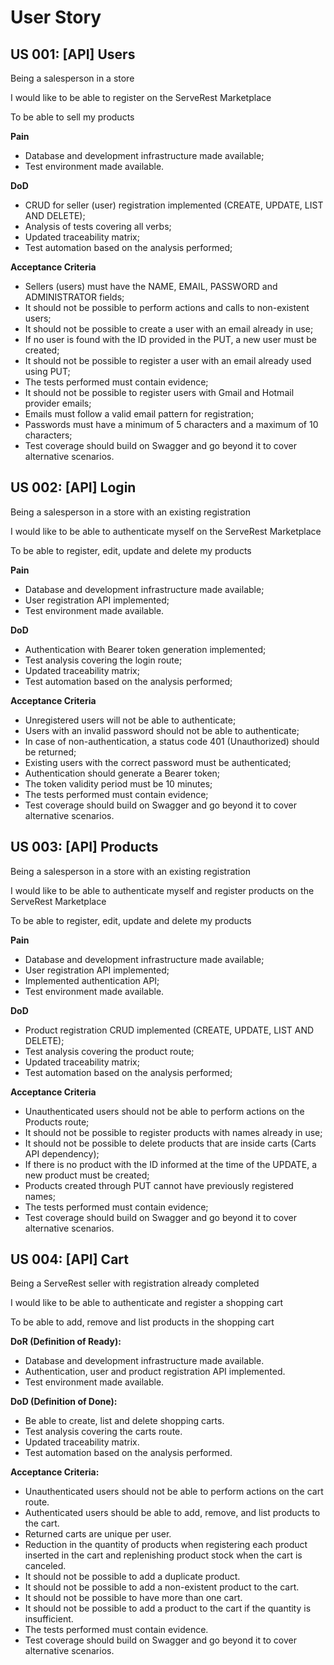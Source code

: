 # User Story

## US 001: [API] Users

Being a salesperson in a store

I would like to be able to register on the ServeRest Marketplace

To be able to sell my products

**Pain**

- Database and development infrastructure made available;
- Test environment made available.

**DoD**

- CRUD for seller (user) registration implemented (CREATE, UPDATE, LIST AND DELETE);
- Analysis of tests covering all verbs;
- Updated traceability matrix;
- Test automation based on the analysis performed;

**Acceptance Criteria**

- Sellers (users) must have the NAME, EMAIL, PASSWORD and ADMINISTRATOR fields;
- It should not be possible to perform actions and calls to non-existent users;
- It should not be possible to create a user with an email already in use;
- If no user is found with the ID provided in the PUT, a new user must be created;
- It should not be possible to register a user with an email already used using PUT;
- The tests performed must contain evidence;
- It should not be possible to register users with Gmail and Hotmail provider emails;
- Emails must follow a valid email pattern for registration;
- Passwords must have a minimum of 5 characters and a maximum of 10 characters;
- Test coverage should build on Swagger and go beyond it to cover alternative scenarios.

## US 002: [API] Login

Being a salesperson in a store with an existing registration

I would like to be able to authenticate myself on the ServeRest Marketplace

To be able to register, edit, update and delete my products

**Pain**

- Database and development infrastructure made available;
- User registration API implemented;
- Test environment made available.

**DoD**

- Authentication with Bearer token generation implemented;
- Test analysis covering the login route;
- Updated traceability matrix;
- Test automation based on the analysis performed;

**Acceptance Criteria**

- Unregistered users will not be able to authenticate;
- Users with an invalid password should not be able to authenticate;
- In case of non-authentication, a status code 401 (Unauthorized) should be returned;
- Existing users with the correct password must be authenticated;
- Authentication should generate a Bearer token;
- The token validity period must be 10 minutes;
- The tests performed must contain evidence;
- Test coverage should build on Swagger and go beyond it to cover alternative scenarios.

## US 003: [API] Products

Being a salesperson in a store with an existing registration

I would like to be able to authenticate myself and register products on the ServeRest Marketplace

To be able to register, edit, update and delete my products

**Pain**

- Database and development infrastructure made available;
- User registration API implemented;
- Implemented authentication API;
- Test environment made available.

**DoD**

- Product registration CRUD implemented (CREATE, UPDATE, LIST AND DELETE);
- Test analysis covering the product route;
- Updated traceability matrix;
- Test automation based on the analysis performed;

**Acceptance Criteria**

- Unauthenticated users should not be able to perform actions on the Products route;
- It should not be possible to register products with names already in use;
- It should not be possible to delete products that are inside carts (Carts API dependency);
- If there is no product with the ID informed at the time of the UPDATE, a new product must be created;
- Products created through PUT cannot have previously registered names;
- The tests performed must contain evidence;
- Test coverage should build on Swagger and go beyond it to cover alternative scenarios.

## US 004: [API] Cart

Being a ServeRest seller with registration already completed

I would like to be able to authenticate and register a shopping cart

To be able to add, remove and list products in the shopping cart

**DoR (Definition of Ready):**

- Database and development infrastructure made available.
- Authentication, user and product registration API implemented.
- Test environment made available.

**DoD (Definition of Done):**

- Be able to create, list and delete shopping carts.
- Test analysis covering the carts route.
- Updated traceability matrix.
- Test automation based on the analysis performed.

**Acceptance Criteria:**

- Unauthenticated users should not be able to perform actions on the cart route.
- Authenticated users should be able to add, remove, and list products to the cart.
- Returned carts are unique per user.
- Reduction in the quantity of products when registering each product inserted in the cart and replenishing product stock when the cart is canceled.
- It should not be possible to add a duplicate product.
- It should not be possible to add a non-existent product to the cart.
- It should not be possible to have more than one cart.
- It should not be possible to add a product to the cart if the quantity is insufficient.
- The tests performed must contain evidence.
- Test coverage should build on Swagger and go beyond it to cover alternative scenarios.